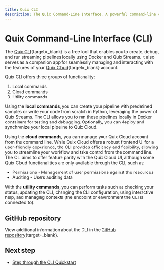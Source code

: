 ```yaml
---
title: Quix CLI
description: The Quix Command-Line Interface. A powerful command-line companion for developing locally, and deploying to local brokers, hosted brokers, or Quix Cloud.
---
```


# Quix Command-Line Interface (CLI)

The [Quix CLI](https://github.com/quixio/quix-cli){target=_blank} is a free tool that enables you to create, debug, and run streaming pipelines locally using Docker and Quix Streams. It also serves as a companion app for seamlessly managing and interacting with the features of your [Quix Cloud](../quix-cloud/overview.md){target=_blank} account.

Quix CLI offers three groups of functionality:

1. Local commands
2. Cloud commands
3. Utility commands

Using the **local commands**, you can create your pipeline with predefined samples or write your code from scratch in Python, leveraging the power of Quix Streams. The CLI allows you to run these pipelines locally in Docker containers for testing and debugging. Optionally, you can deploy and synchronize your local pipeline to Quix Cloud.

Using the **cloud commands**, you can manage your Quix Cloud account from the command line. While Quix Cloud offers a robust frontend UI for a user-friendly experience, the CLI provides efficiency and flexibility, allowing you to streamline your workflow and take control from the command line. The CLI aims to offer feature parity with the Quix Cloud UI, although some Quix Cloud functionalities are only available through the CLI, such as:

* Permissions - Management of user permissions against the resources
* Auditing - Users auditing data

With the **utility commands**, you can perform tasks such as checking your status, updating the CLI, changing the CLI configuration, using interactive help, and managing contexts (the endpoint or environment the CLI is connected to).

## GitHub repository

View additional information about the CLI in the [GitHub repository](https://github.com/quixio/quix-cli){target=_blank}.

## Next step

* [Step through the CLI Quickstart](./cli-quickstart.md)
